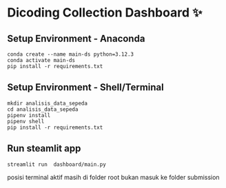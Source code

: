 # Dicoding Collection Dashboard ✨

## Setup Environment - Anaconda
```
conda create --name main-ds python=3.12.3
conda activate main-ds
pip install -r requirements.txt
```

## Setup Environment - Shell/Terminal
```
mkdir analisis_data_sepeda
cd analisis_data_sepeda
pipenv install
pipenv shell
pip install -r requirements.txt
```

## Run steamlit app
```
streamlit run  dashboard/main.py 
```
posisi terminal aktif masih di folder root bukan masuk ke folder submission
